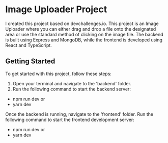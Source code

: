 # Image Uploader Project

I created this project based on devchallenges.io. This project is an Image Uploader where you can either drag and drop a file onto the designated area or use the standard method of clicking on the image file. The backend is built using Express and MongoDB, while
the frontend is developed using React and TypeScript.

## Getting Started

To get started with this project, follow these steps:

1. Open your terminal and navigate to the 'backend' folder.
2. Run the following command to start the backend server:

- npm run dev
     or
- yarn dev

Once the backend is running, navigate to the 'frontend' folder.
Run the following command to start the frontend development server:

- npm run dev
     or
- yarn dev
